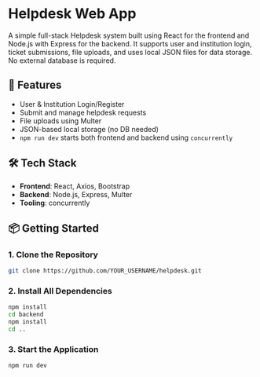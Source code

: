# Helpdesk Web App

A simple full-stack Helpdesk system built using React for the frontend and Node.js with Express for the backend. It supports user and institution login, ticket submissions, file uploads, and uses local JSON files for data storage. No external database is required.

## 🚀 Features

- User & Institution Login/Register
- Submit and manage helpdesk requests
- File uploads using Multer
- JSON-based local storage (no DB needed)
- `npm run dev` starts both frontend and backend using `concurrently`

## 🛠 Tech Stack

- **Frontend**: React, Axios, Bootstrap
- **Backend**: Node.js, Express, Multer
- **Tooling**: concurrently

## 📦 Getting Started

### 1. Clone the Repository

```bash
git clone https://github.com/YOUR_USERNAME/helpdesk.git
```
### 2. Install All Dependencies

```bash
npm install
cd backend
npm install
cd ..
```
### 3. Start the Application
```npm run dev```
